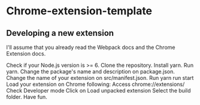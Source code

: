 # Chrome-extension-template

## Developing a new extension

I'll assume that you already read the Webpack docs and the Chrome Extension docs.

Check if your Node.js version is >= 6.
Clone the repository.
Install yarn.
Run yarn.
Change the package's name and description on package.json.
Change the name of your extension on src/manifest.json.
Run yarn run start
Load your extension on Chrome following:
Access chrome://extensions/
Check Developer mode
Click on Load unpacked extension
Select the build folder.
Have fun.
